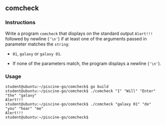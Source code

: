 ## comcheck

### Instructions

Write a program `comcheck` that displays on the standard output `Alert!!!` followed by newline (`'\n'`) if at least one of the arguments passed in parameter matches the `string`:

-   `01`, `galaxy` or `galaxy 01`.

-   If none of the parameters match, the program displays a newline (`'\n'`).

### Usage

```console
student@ubuntu:~/piscine-go/comcheck$ go build
student@ubuntu:~/piscine-go/comcheck$ ./comcheck "I" "Will" "Enter" "the" "galaxy"
Alert!!!
student@ubuntu:~/piscine-go/comcheck$ ./comcheck "galaxy 01" "do" "you" "hear" "me"
Alert!!!
student@ubuntu:~/piscine-go/comcheck$
```
